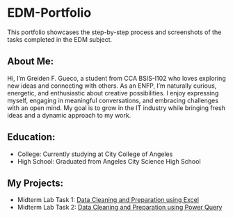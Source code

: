 # EDM-Portfolio 
This portfolio showcases the step-by-step process and screenshots of the tasks completed in the EDM subject.  

## About Me:  
Hi, I’m Greiden F. Gueco, a student from CCA BSIS-I102 who loves exploring new ideas and connecting with others. As an ENFP, I’m naturally curious, energetic, and enthusiastic about creative possibilities. I enjoy expressing myself, engaging in meaningful conversations, and embracing challenges with an open mind. My goal is to grow in the IT industry while bringing fresh ideas and a dynamic approach to my work.  

## Education:  
- College: Currently studying at City College of Angeles
- High School: Graduated from Angeles City Science High School 

## My Projects:
- Midterm Lab Task 1: [Data Cleaning and Preparation using Excel](https://github.com/Greidengueco/EDM-Portfolio/blob/main/Midterm%20Lab%20Task%201/task1.md)
- Midterm Lab Task 2: [Data Cleaning and Preparation using Power Query](https://github.com/Greidengueco/EDM-Portfolio/blob/main/Midterm%20Lab%20Task%202/task2.md)
